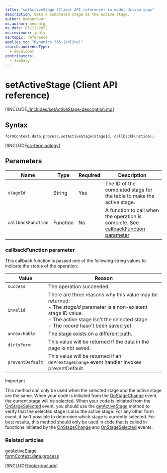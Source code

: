 ```yaml
---
title: "setActiveStage (Client API reference) in model-driven apps"
description: Sets a completed stage as the active stage.
author: HemantGaur
ms.author: hemantg
ms.date: 03/12/2022
ms.reviewer: jdaly
ms.topic: reference
applies_to: "Dynamics 365 (online)"
search.audienceType: 
  - developer
contributors:
  - JimDaly
---
```

# setActiveStage (Client API reference)

[!INCLUDE[./includes/setActiveStage-description.md](./includes/setActiveStage-description.md)]

## Syntax

`formContext.data.process.setActiveStage(stageId, callbackFunction);`

[!INCLUDE[cc-terminology](../../../../../data-platform/includes/cc-terminology.md)]

## Parameters

|Name|Type|Required|Description|
|---|---|---|---|
|`stageId`|String|Yes|The ID of the completed stage for the table to make the active stage.|
|`callbackFunction`|Function|No|A function to call when the operation is complete. See [callbackFunction parameter](#callbackfunction-parameter)|

### callbackFunction parameter

This callback function is passed one of the following string values to indicate the status of the operation:

|Value|Reason|
|---|---|
|`success`|The operation succeeded.|
|`invalid`|There are three reasons why this value may be returned:<br />- The *stageId* parameter is a non-existent stage ID value.<br />- The active stage isn't the selected stage.<br />- The record hasn't been saved yet.|
|`unreachable`|The stage exists on a different path.|
|`dirtyForm`|This value will be returned if the data in the page is not saved.|
|`preventDefault`|This value will be returned if an `OnPreStageChange` event handler invokes preventDefault.|


>[!IMPORTANT]
>This method can only be used when the selected stage and the active stage are the same. When your code is initiated from the [OnStageChange](../../events/onstagechange.md) event, the current stage will be selected. When your code is initiated from the [OnStageSelected](../../events/onstageselected.md) event, you should use the [getActiveStage](getActiveStage.md) method to verify that the selected stage is also the active stage. For any other form event, it isn't possible to determine which stage is currently selected. For best results, this method should only be used in code that is called in functions initiated by the [OnStageChange](../../events/onstagechange.md) and [OnStageSelected](../../events/onstageselected.md) events.

### Related articles

[getActiveStage](getActiveStage.md)   
[formContext.data.process](../../formContext-data-process.md)
 




[!INCLUDE[footer-include](../../../../../../includes/footer-banner.md)]
